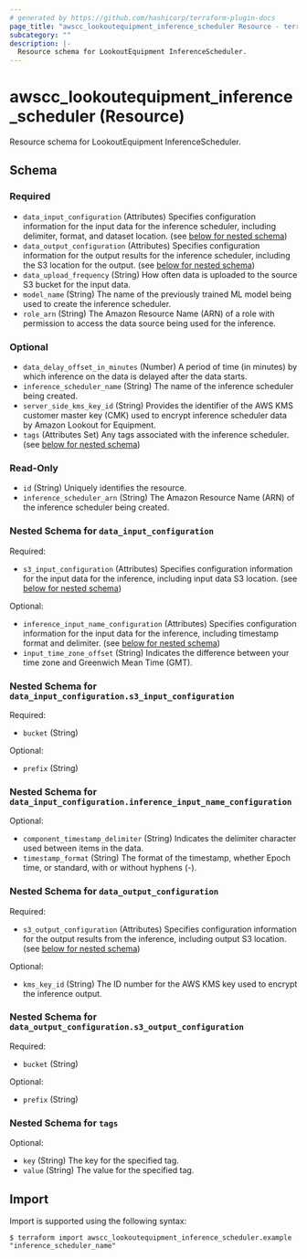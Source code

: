 ```yaml
---
# generated by https://github.com/hashicorp/terraform-plugin-docs
page_title: "awscc_lookoutequipment_inference_scheduler Resource - terraform-provider-awscc"
subcategory: ""
description: |-
  Resource schema for LookoutEquipment InferenceScheduler.
---
```


# awscc_lookoutequipment_inference_scheduler (Resource)

Resource schema for LookoutEquipment InferenceScheduler.



<!-- schema generated by tfplugindocs -->
## Schema

### Required

- `data_input_configuration` (Attributes) Specifies configuration information for the input data for the inference scheduler, including delimiter, format, and dataset location. (see [below for nested schema](#nestedatt--data_input_configuration))
- `data_output_configuration` (Attributes) Specifies configuration information for the output results for the inference scheduler, including the S3 location for the output. (see [below for nested schema](#nestedatt--data_output_configuration))
- `data_upload_frequency` (String) How often data is uploaded to the source S3 bucket for the input data.
- `model_name` (String) The name of the previously trained ML model being used to create the inference scheduler.
- `role_arn` (String) The Amazon Resource Name (ARN) of a role with permission to access the data source being used for the inference.

### Optional

- `data_delay_offset_in_minutes` (Number) A period of time (in minutes) by which inference on the data is delayed after the data starts.
- `inference_scheduler_name` (String) The name of the inference scheduler being created.
- `server_side_kms_key_id` (String) Provides the identifier of the AWS KMS customer master key (CMK) used to encrypt inference scheduler data by Amazon Lookout for Equipment.
- `tags` (Attributes Set) Any tags associated with the inference scheduler. (see [below for nested schema](#nestedatt--tags))

### Read-Only

- `id` (String) Uniquely identifies the resource.
- `inference_scheduler_arn` (String) The Amazon Resource Name (ARN) of the inference scheduler being created.

<a id="nestedatt--data_input_configuration"></a>
### Nested Schema for `data_input_configuration`

Required:

- `s3_input_configuration` (Attributes) Specifies configuration information for the input data for the inference, including input data S3 location. (see [below for nested schema](#nestedatt--data_input_configuration--s3_input_configuration))

Optional:

- `inference_input_name_configuration` (Attributes) Specifies configuration information for the input data for the inference, including timestamp format and delimiter. (see [below for nested schema](#nestedatt--data_input_configuration--inference_input_name_configuration))
- `input_time_zone_offset` (String) Indicates the difference between your time zone and Greenwich Mean Time (GMT).

<a id="nestedatt--data_input_configuration--s3_input_configuration"></a>
### Nested Schema for `data_input_configuration.s3_input_configuration`

Required:

- `bucket` (String)

Optional:

- `prefix` (String)


<a id="nestedatt--data_input_configuration--inference_input_name_configuration"></a>
### Nested Schema for `data_input_configuration.inference_input_name_configuration`

Optional:

- `component_timestamp_delimiter` (String) Indicates the delimiter character used between items in the data.
- `timestamp_format` (String) The format of the timestamp, whether Epoch time, or standard, with or without hyphens (-).



<a id="nestedatt--data_output_configuration"></a>
### Nested Schema for `data_output_configuration`

Required:

- `s3_output_configuration` (Attributes) Specifies configuration information for the output results from the inference, including output S3 location. (see [below for nested schema](#nestedatt--data_output_configuration--s3_output_configuration))

Optional:

- `kms_key_id` (String) The ID number for the AWS KMS key used to encrypt the inference output.

<a id="nestedatt--data_output_configuration--s3_output_configuration"></a>
### Nested Schema for `data_output_configuration.s3_output_configuration`

Required:

- `bucket` (String)

Optional:

- `prefix` (String)



<a id="nestedatt--tags"></a>
### Nested Schema for `tags`

Optional:

- `key` (String) The key for the specified tag.
- `value` (String) The value for the specified tag.

## Import

Import is supported using the following syntax:

```shell
$ terraform import awscc_lookoutequipment_inference_scheduler.example "inference_scheduler_name"
```
